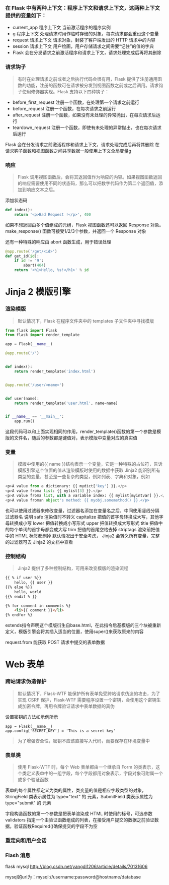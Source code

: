 ### 在 Flask 中有两种上下文：程序上下文和请求上下文，这两种上下文提供的变量如下：

- current_app   程序上下文   当前激活程序的程序实例
- g 程序上下文   处理请求时用作临时存储的对象，每次请求都会重设这个变量
- request   请求上下文   请求对象，封装了客户端发出的 HTTP 请求中的内容
- session   请求上下文   用户绘画，用户存储请求之间需要“记住”的值的字典
- Flask 会在分发请求之前激活程序和请求上下文，请求处理完成后再将其删除

### 请求钩子

>有时在处理请求之前或者之后执行代码会很有用，Flask 提供了注册通用函数的功能，注册的函数可在请求被分发到视图函数之前或之后调用。请求钩子使用修饰器实现。Flask 支持以下四种钩子：

- before_first_request    注册一个函数，在处理第一个请求之前运行
- before_request  注册一个函数，在每次请求之前运行
- after_request   注册一个函数，如果没有未处理的异常抛出，在每次请求后运行
- teardown_request    注册一个函数，即使有未处理的异常抛出，也在每次请求后运行

Flask 会在分发请求之前激活程序和请求上下文，请求处理完成后再将其删除 
在请求钩子函数和视图函数之间共享数据一般使用上下文全局变量g

### 响应 

>Flask 调用视图函数后，会将其返回值作为响应的内容。如果视图函数返回的响应需要使用不同的状态码，那么可以把数字代码作为第二个返回值，添加到响应文本之后。

添加状态码 

```python
def index():
    return '<p>Bad Request !</p>', 400
```

如果不想返回由多个值组成的元组，Flask 视图函数还可以返回 Response 对象。make_response() 函数可接受1/2/3个参数，并返回一个 Response 对象


还有一种特殊的响应由 abort 函数生成，用于错误处理

```python
@app.route('/get/<id>')
def get_id(id):
    if id != '9':
        abort(404)
    return '<h1>Hello, %s!</h1>' % id
```


# Jinja 2 模版引擎 

### 渲染模版

>默认情况下，Flask 在程序文件夹中的 templates 子文件夹中寻找模版

```py
from flask import Flask
from flask import render_template

app = Flask(__name__)

@app.route('/')


def index():
    return render_template('index.html')


@app.route('/user/<name>')


def user(name):
    return render_template('user.html', name=name)


if __name__ == '__main__':
    app.run()
```

这段代码可以和上面实现相同的作用，render_template()函数的第一个参数是模版的文件名，随后的参数都是键值对，表示模版中变量对应的真实值

### 变量

>模版中使用的{{ name }}结构表示一个变量，它是一种特殊的占位符，告诉模版引擎这个位置的值从渲染模版时使用的数据中获取 
Jinja2 能识别所有类型的变量，甚至是一些复杂的类型，例如列表、字典和对象，例如

```python
<p>A value from a dictionary: {{ mydict['key'] }}.</p>
<p>A value froma list: {{ mylist[3] }}.</p>
<p>A value froma list, with a variable index: {{ mylist[myintvar] }}.</p>
<p>A value froman object's method: {{ myobj.somemethod() }}.</p>
```

也可以使用过滤器来修改变量，过滤器名添加在变量名之后，中间使用竖线分隔
过滤器名    说明
safe    渲染值时不转义
capitalize  把值的首字母转换成大写，其他字母转换成小写
lower   把值转换成小写形式
upper   把值转换成大写形式
title   把值中的每个单词的首字母都变成大写
trim    把值的首尾空格去掉
striptags   渲染前把值中的 HTML 标签都删掉
默认情况出于安全考虑， Jinja2 会转义所有变量，完整的过滤器可去 Jinja2 的文档中查看

### 控制结构

>Jinja2 提供了多种控制结构，可用来改变模版的渲染流程

```html
{{ % if user %}}
    hello, {{ user }}
{{% else %}}
    hello, world
{{% endif % }}
```

```html
{% for comment in comments %}
    <li>{{ comment }}</li>
{% endfor %}
```

extends指令声明这个模版衍生自base.html，在此指令后基模版的三个块被重新定义，模版引擎会将其插入适当的位置，使用super()来获取原来的内容

request.from 能获取 POST 请求中提交的表单数据

# Web 表单

### 跨站请求伪造保护

>默认情况下，Flask-WTF 能保护所有表单免受跨站请求伪造的攻击，为了实现 CSRF 保护，Flask-WTF 需要程序设置一个密钥，会使用这个密钥生成加密令牌，再用令牌验证请求中表单数据的真伪 


设置密钥的方法如示例所示

```
app = Flask(__name__)
app.config['SECRET_KEY'] = 'This is a secret key'
```

>为了增强安全性，密钥不应该直接写入代码，而要保存在环境变量中

### 表单类

>使用 Flask-WTF 时，每个 Web 表单都由一个继承自 Form 的类表示，这个类定义表单中的一组字段，每个字段都用对象表示，字段对象可附属一个或多个验证函数


表单的每个属性都定义为类的属性，类变量的值是相应字段类型的对象，StringField 类表示属性为 type="text" 的 元素，SubmitField 类表示属性为 type="submit" 的 元素 

字段构造函数的第一个参数是把表单渲染成 HTML 时使用的标号，可选参数 validators 指定一个由验证函数组成的列表，在接受用户提交的数据之前验证数据，验证函数Required()确保提交的字段不为空

### 重定向和用户会话

 ### Flash 消息


flask mysql
http://blog.csdn.net/yangdi1206/article/details/70131606 




mysql的url为：mysql://username:password@hostname/database
















